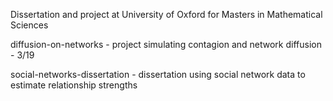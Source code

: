 Dissertation and project at University of Oxford for Masters in Mathematical Sciences

diffusion-on-networks - project simulating contagion and network diffusion - 3/19

social-networks-dissertation - dissertation using social network data to estimate relationship strengths
